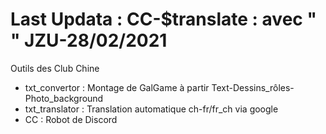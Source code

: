 # Last Updata : CC-$translate : avec " " JZU-28/02/2021

Outils des Club Chine 

  * txt_convertor : Montage de GalGame à partir Text-Dessins_rôles-Photo_background
  * txt_translator : Translation automatique ch-fr/fr_ch via google
  * CC : Robot de Discord
